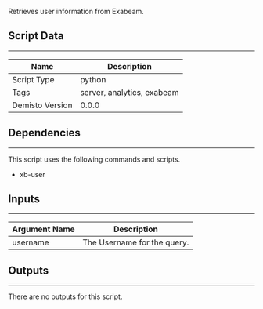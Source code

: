 Retrieves user information from Exabeam.

## Script Data
---

| **Name** | **Description** |
| --- | --- |
| Script Type | python |
| Tags | server, analytics, exabeam |
| Demisto Version | 0.0.0 |

## Dependencies
---
This script uses the following commands and scripts.
* xb-user

## Inputs
---

| **Argument Name** | **Description** |
| --- | --- |
| username | The Username for the query. |

## Outputs
---
There are no outputs for this script.
